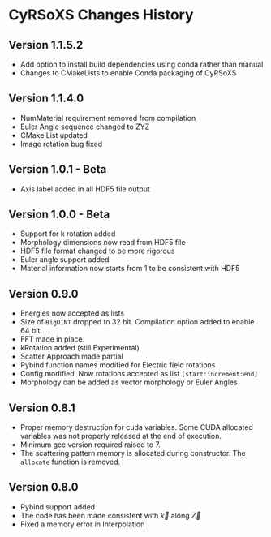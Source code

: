 # CyRSoXS Changes History

## Version 1.1.5.2

* Add option to install build dependencies using conda rather than manual
* Changes to CMakeLists to enable Conda packaging of CyRSoXS

## Version 1.1.4.0

* NumMaterial requirement removed from compilation
* Euler Angle sequence changed to ZYZ
* CMake List updated
* Image rotation bug fixed

## Version 1.0.1 - Beta

* Axis label added in all HDF5 file output

## Version 1.0.0 - Beta

* Support for k rotation added
* Morphology dimensions now read from HDF5 file
* HDF5 file format changed to be more rigorous
* Euler angle support added
* Material information now starts from 1 to be consistent with HDF5

## Version 0.9.0

* Energies now accepted as lists
* Size of `BigUINT` dropped to 32 bit. Compilation option added to enable 64 bit.
* FFT made in place.
* kRotation added (still Experimental)
* Scatter Approach made partial
* Pybind function names modified for Electric field rotations
* Config modified. Now rotations accepted as list `[start:increment:end]`
* Morphology can be added as vector morphology or Euler Angles

## Version 0.8.1

* Proper memory destruction for cuda variables.
Some CUDA allocated variables was not properly released at the end of execution.  
* Minimum gcc version required raised to 7.
* The scattering pattern memory is allocated during constructor. The `allocate` function is removed.

## Version 0.8.0

* Pybind support added
* The code has been made consistent with $\vec{k}$ along $\vec{Z}$  
* Fixed a memory error in Interpolation
